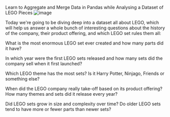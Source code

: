 Learn to Aggregate and Merge Data in Pandas while Analysing a Dataset of LEGO Pieces
![image](https://github.com/mohitbhanse/Lego_peices_analysis/assets/142293944/40bf1b15-a67b-4e08-be7d-8a2d3c758d88)



Today we're going to be diving deep into a dataset all about LEGO, which will help us answer a whole bunch of interesting questions about the history of the company, their product offering, and 
which LEGO set rules them all:

What is the most enormous LEGO set ever created and how many parts did it have?

In which year were the first LEGO sets released and how many sets did the company sell when it first launched?

Which LEGO theme has the most sets? Is it Harry Potter, Ninjago, Friends or something else?

When did the LEGO company really take-off based on its product offering? How many themes and sets did it release every year?

Did LEGO sets grow in size and complexity over time? Do older LEGO sets tend to have more or fewer parts than newer sets?

